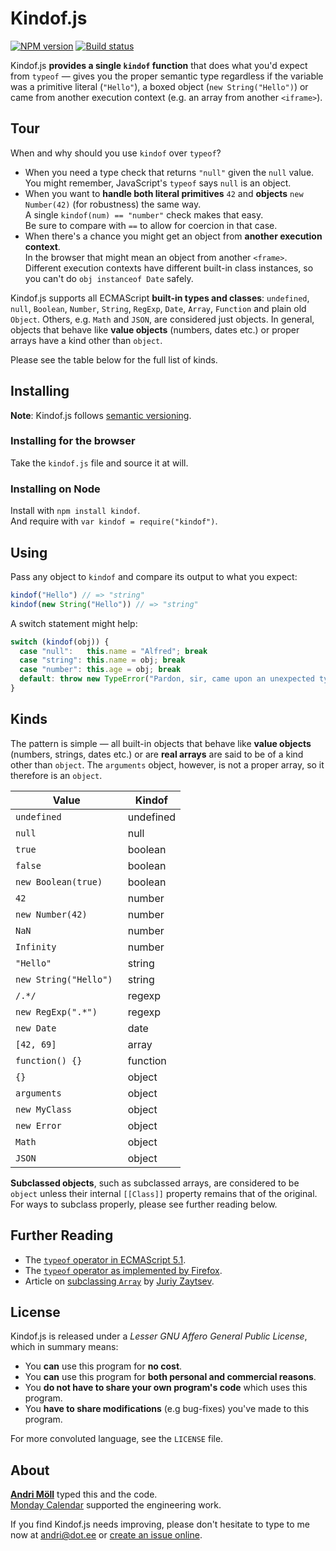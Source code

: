 Kindof.js
=========
[![NPM version](https://badge.fury.io/js/kindof.png)](http://badge.fury.io/js/kindof)
[![Build status](https://travis-ci.org/moll/js-kindof.png?branch=master)](https://travis-ci.org/moll/js-kindof)

Kindof.js **provides a single `kindof` function** that does what you'd expect from `typeof` — gives you the proper semantic type regardless if the variable was a primitive literal (`"Hello"`), a boxed object (`new String("Hello")`) or came from another execution context (e.g. an array from another `<iframe>`).

## Tour
When and why should you use `kindof` over `typeof`?

- When you need a type check that returns `"null"` given the `null` value.  
  You might remember, JavaScript's `typeof` says `null` is an object.
- When you want to **handle both literal primitives** `42` and **objects** `new Number(42)` (for robustness) the same way.  
  A single `kindof(num) == "number"` check makes that easy.  
  Be sure to compare with `==` to allow for coercion in that case.
- When there's a chance you might get an object from **another execution context**.  
  In the browser that might mean an object from another `<frame>`.  
  Different execution contexts have different built-in class instances, so you can't do `obj instanceof Date` safely.

Kindof.js supports all ECMAScript **built-in types and classes**: `undefined`, `null`, `Boolean`, `Number`, `String`, `RegExp`, `Date`, `Array`, `Function` and plain old `Object`. Others, e.g. `Math` and `JSON`, are considered just objects. In general, objects that behave like **value objects** (numbers, dates etc.) or proper arrays have a kind other than `object`.

Please see the table below for the full list of kinds.


Installing
----------
**Note**: Kindof.js follows [semantic versioning](http://semver.org/).

### Installing for the browser
Take the `kindof.js` file and source it at will.

### Installing on Node
Install with `npm install kindof`.  
And require with `var kindof = require("kindof")`.

Using
-----
Pass any object to `kindof` and compare its output to what you expect:
```javascript
kindof("Hello") // => "string"
kindof(new String("Hello")) // => "string"
```

A switch statement might help:
```javascript
switch (kindof(obj)) {
  case "null":   this.name = "Alfred"; break
  case "string": this.name = obj; break
  case "number": this.age = obj; break
  default: throw new TypeError("Pardon, sir, came upon an unexpected type.")
}
```


Kinds
-----
The pattern is simple — all built-in objects that behave like **value objects** (numbers, strings, dates etc.) or are **real arrays** are said to be of a kind other than `object`. The `arguments` object, however, is not a proper array, so it therefore is an `object`.

Value                 | Kindof
----------------------|----------
`undefined           `| undefined
`null                `| null
`true                `| boolean
`false               `| boolean
`new Boolean(true)   `| boolean
`42                  `| number
`new Number(42)      `| number
`NaN                 `| number
`Infinity            `| number
`"Hello"             `| string
`new String("Hello") `| string
`/.*/                `| regexp
`new RegExp(".*")    `| regexp
`new Date            `| date
`[42, 69]            `| array
`function() {}       `| function
`{}                  `| object
`arguments           `| object
`new MyClass         `| object
`new Error           `| object
`Math                `| object
`JSON                `| object

**Subclassed objects**, such as subclassed arrays, are considered to be `object` unless their internal `[[Class]]` property remains that of the original. For ways to subclass properly, please see further reading below.


Further Reading
---------------
- The [`typeof` operator in ECMAScript 5.1][1].
- The [`typeof` operator as implemented by Firefox][2].
- Article on [subclassing `Array`][3] by [Juriy Zaytsev][4].

[1]: http://www.ecma-international.org/ecma-262/5.1/#sec-11.4.3
[2]: https://developer.mozilla.org/en-US/docs/Web/JavaScript/Reference/Operators/typeof
[3]: http://perfectionkills.com/how-ecmascript-5-still-does-not-allow-to-subclass-an-array/
[4]: http://perfectionkills.com


License
-------
Kindof.js is released under a *Lesser GNU Affero General Public License*, which in summary means:

- You **can** use this program for **no cost**.
- You **can** use this program for **both personal and commercial reasons**.
- You **do not have to share your own program's code** which uses this program.
- You **have to share modifications** (e.g bug-fixes) you've made to this program.

For more convoluted language, see the `LICENSE` file.


About
-----
**[Andri Möll](http://themoll.com)** typed this and the code.  
[Monday Calendar](https://mondayapp.com) supported the engineering work.

If you find Kindof.js needs improving, please don't hesitate to type to me now at [andri@dot.ee](mailto:andri@dot.ee) or [create an issue online](https://github.com/moll/js-kindof/issues).
